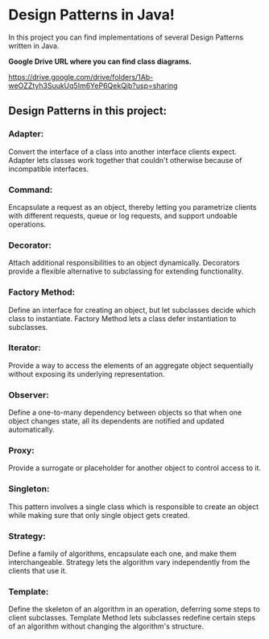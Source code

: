 # Design Patterns in Java!

In this project you can find implementations of several Design Patterns written in Java. 


**Google Drive URL where you can find class diagrams.**

https://drive.google.com/drive/folders/1Ab-weOZZtyh3SuukUq5Im6YeP6QekQjb?usp=sharing

## Design Patterns in this project:

### Adapter:
Convert the interface of a class into another interface clients expect. Adapter lets classes work together that couldn't otherwise because of incompatible interfaces.

### Command:
Encapsulate a request as an object, thereby letting you parametrize clients with different requests, queue or log requests, and support undoable operations.

### Decorator:
Attach additional responsibilities to an object dynamically. Decorators provide a flexible alternative to subclassing for extending functionality.

### Factory Method:
Define an interface for creating an object, but let subclasses decide which class to instantiate. Factory Method lets a class defer instantiation to subclasses.

### Iterator:
Provide a way to access the elements of an aggregate object sequentially without exposing its underlying representation.

### Observer:
Define a one-to-many dependency between objects so that when one object changes state, all its dependents are notified and updated automatically.

### Proxy:
Provide a surrogate or placeholder for another object to control access to it.

### Singleton:
This pattern involves a single class which is responsible to create an object while making sure that only single object gets created.

### Strategy:
Define a family of algorithms, encapsulate each one, and make them interchangeable. Strategy lets the algorithm vary independently from the clients that use it.

### Template:
Define the skeleton of an algorithm in an operation, deferring some steps to client subclasses. Template Method lets subclasses redefine certain steps of an algorithm without changing the algorithm's structure.
